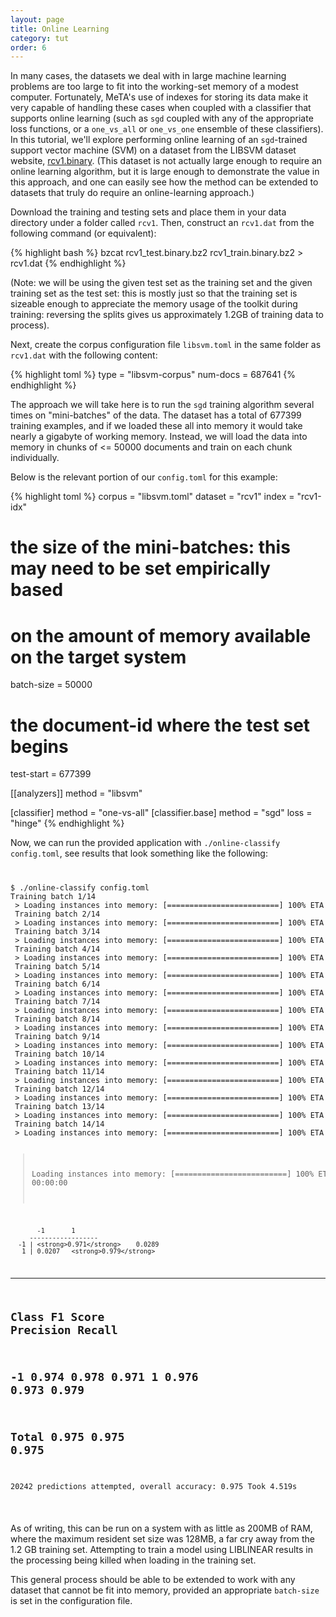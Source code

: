 ```yaml
---
layout: page
title: Online Learning
category: tut
order: 6
---
```


In many cases, the datasets we deal with in large machine learning
problems are too large to fit into the working-set memory of a modest
computer. Fortunately, MeTA's use of indexes for storing its data make it
very capable of handling these cases when coupled with a classifier that
supports online learning (such as `sgd` coupled with any of the
appropriate loss functions, or a `one_vs_all` or `one_vs_one` ensemble of
these classifiers). In this tutorial, we'll explore performing online
learning of an `sgd`-trained support vector machine (SVM) on a dataset from
the LIBSVM dataset website,
[rcv1.binary](http://www.csie.ntu.edu.tw/~cjlin/libsvmtools/datasets/binary.html#rcv1.binary).
(This dataset is not actually large enough to require an online learning
algorithm, but it is large enough to demonstrate the value in this
approach, and one can easily see how the method can be extended to
datasets that truly do require an online-learning approach.)

Download the training and testing sets and place them in your data
directory under a folder called `rcv1`. Then, construct an `rcv1.dat` from
the following command (or equivalent):

{% highlight bash %}
bzcat rcv1_test.binary.bz2 rcv1_train.binary.bz2 > rcv1.dat
{% endhighlight %}

(Note: we will be using the given test set as the training set and the
given training set as the test set: this is mostly just so that the
training set is sizeable enough to appreciate the memory usage of the
toolkit during training: reversing the splits gives us approximately 1.2GB
of training data to process).

Next, create the corpus configuration file `libsvm.toml` in the same folder
as `rcv1.dat` with the following content:

{% highlight toml %}
type = "libsvm-corpus"
num-docs = 687641
{% endhighlight %}

The approach we will take here is to run the `sgd` training algorithm
several times on "mini-batches" of the data. The dataset has a total of
677399 training examples, and if we loaded these all into memory it would
take nearly a gigabyte of working memory. Instead, we will load the data
into memory in chunks of <= 50000 documents and train on each chunk
individually.

Below is the relevant portion of our `config.toml` for this example:

{% highlight toml %}
corpus = "libsvm.toml"
dataset = "rcv1"
index = "rcv1-idx"

# the size of the mini-batches: this may need to be set empirically based
# on the amount of memory available on the target system
batch-size = 50000
# the document-id where the test set begins
test-start = 677399

[[analyzers]]
method = "libsvm"

[classifier]
method = "one-vs-all"
    [classifier.base]
    method = "sgd"
    loss = "hinge"
{% endhighlight %}

Now, we can run the provided application with `./online-classify
config.toml`, see results that look something like the following:

<div>
<code>
<pre>
$ ./online-classify config.toml
Training batch 1/14
 > Loading instances into memory: [=========================] 100% ETA 00:00:00
 Training batch 2/14
 > Loading instances into memory: [=========================] 100% ETA 00:00:00
 Training batch 3/14
 > Loading instances into memory: [=========================] 100% ETA 00:00:00
 Training batch 4/14
 > Loading instances into memory: [=========================] 100% ETA 00:00:00
 Training batch 5/14
 > Loading instances into memory: [=========================] 100% ETA 00:00:00
 Training batch 6/14
 > Loading instances into memory: [=========================] 100% ETA 00:00:00
 Training batch 7/14
 > Loading instances into memory: [=========================] 100% ETA 00:00:00
 Training batch 8/14
 > Loading instances into memory: [=========================] 100% ETA 00:00:00
 Training batch 9/14
 > Loading instances into memory: [=========================] 100% ETA 00:00:00
 Training batch 10/14
 > Loading instances into memory: [=========================] 100% ETA 00:00:00
 Training batch 11/14
 > Loading instances into memory: [=========================] 100% ETA 00:00:00
 Training batch 12/14
 > Loading instances into memory: [=========================] 100% ETA 00:00:00
 Training batch 13/14
 > Loading instances into memory: [=========================] 100% ETA 00:00:00
 Training batch 14/14
 > Loading instances into memory: [=========================] 100% ETA 00:00:00

 > Loading instances into memory: [=========================] 100% ETA 00:00:00

           -1       1
         ------------------
      -1 | <strong>0.971</strong>    0.0289
       1 | 0.0207   <strong>0.979</strong>

------------------------------------------------
<strong>Class       F1 Score    Precision   Recall</strong>
------------------------------------------------
-1          0.974       0.978       0.971
1           0.976       0.973       0.979
------------------------------------------------
<strong>Total       0.975       0.975       0.975</strong>
------------------------------------------------
20242 predictions attempted, overall accuracy: 0.975
Took 4.519s
</pre>
</code>
</div>

As of writing, this can be run on a system with as little as 200MB of RAM,
where the maximum resident set size was 128MB, a far cry away from the 1.2
GB training set. Attempting to train a model using LIBLINEAR results in the
processing being killed when loading in the training set.

This general process should be able to be extended to work with any dataset
that cannot be fit into memory, provided an appropriate `batch-size` is set
in the configuration file.

